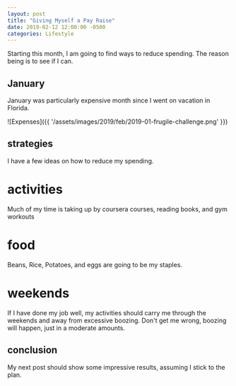 ```yaml
---
layout: post
title: "Giving Myself a Pay Raise"
date: 2019-02-12 12:00:00 -0500
categories: Lifestyle
---
```


Starting this month, I am going to find ways to reduce spending.
The reason being is to see if I can.


## January

January was particularly expensive month since I went on  vacation in Florida.

![Expenses]({{ '/assets/images/2019/feb/2019-01-frugile-challenge.png' }})

## strategies

I have a few ideas on how to reduce my spending.

# activities

Much of my time is taking up by coursera courses, reading books, and gym workouts

# food

Beans, Rice, Potatoes, and eggs are going to be my staples.

# weekends

If I have done my job well, my activities should carry me through the weekends and away from excessive boozing.
Don't get me wrong, boozing will happen, just in a moderate amounts.

## conclusion

My next post should show some impressive results, assuming I stick to the plan. 
 